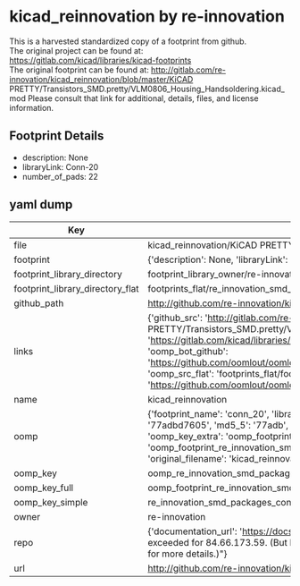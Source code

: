 # kicad_reinnovation by re-innovation  
This is a harvested standardized copy of a footprint from github.  
The original project can be found at:  
https://gitlab.com/kicad/libraries/kicad-footprints  
The original footprint can be found at:
http://gitlab.com/re-innovation/kicad_reinnovation/blob/master/KiCAD PRETTY/Transistors_SMD.pretty/VLM0806_Housing_Handsoldering.kicad_mod
Please consult that link for additional, details, files, and license information.  
## Footprint Details
* description: None  
* libraryLink: Conn-20  
* number_of_pads: 22  
## yaml dump  
| Key | Value |  
| --- | --- |  
| file | kicad_reinnovation/KiCAD PRETTY/SMD_Packages.pretty/Conn-20.kicad_mod |  
| footprint | {'description': None, 'libraryLink': 'Conn-20', 'number_of_pads': 22} |  
| footprint_library_directory | footprint_library_owner/re-innovation_kicad_reinnovation |  
| footprint_library_directory_flat | footprints_flat/re_innovation_smd_packages_conn_20/working |  
| github_path | http://github.com/re-innovation/kicad_reinnovation/blob/master/KiCAD PRETTY/SMD_Packages.pretty/Conn-20.kicad_mod |  
| links | {'github_src': 'http://gitlab.com/re-innovation/kicad_reinnovation/blob/master/KiCAD PRETTY/Transistors_SMD.pretty/VLM0806_Housing_Handsoldering.kicad_mod', 'github_src_repo': 'https://gitlab.com/kicad/libraries/kicad-footprints', 'oomp_bot': 'footprints/re_innovation_smd_packages_conn_20/working', 'oomp_bot_github': 'https://github.com/oomlout/oomlout_oomp_footprint_bot/tree/main/footprints/re_innovation_smd_packages_conn_20/working', 'oomp_src_flat': 'footprints_flat/footprints_flat/re_innovation_smd_packages_conn_20/working', 'oomp_src_flat_github': 'https://github.com/oomlout/oomlout_oomp_footprint_src/tree/main/footprints_flat/re_innovation_smd_packages_conn_20/working'} |  
| name | kicad_reinnovation |  
| oomp | {'footprint_name': 'conn_20', 'library_name': 'smd_packages', 'md5': '77adbd7605e43242fe9aaf64e19636da', 'md5_10': '77adbd7605', 'md5_5': '77adb', 'md5_6': '77adbd', 'oomp_key': 'oomp_re_innovation_smd_packages_conn_20', 'oomp_key_extra': 'oomp_footprint_re_innovation_smd_packages_conn_20', 'oomp_key_full': 'oomp_footprint_re_innovation_smd_packages_conn_20_77adbd', 'oomp_key_simple': 're_innovation_smd_packages_conn_20', 'original_filename': 'kicad_reinnovation/KiCAD PRETTY/SMD_Packages.pretty/Conn-20.kicad_mod', 'owner_name': 're_innovation'} |  
| oomp_key | oomp_re_innovation_smd_packages_conn_20 |  
| oomp_key_full | oomp_footprint_re_innovation_smd_packages_conn_20 |  
| oomp_key_simple | re_innovation_smd_packages_conn_20 |  
| owner | re-innovation |  
| repo | {'documentation_url': 'https://docs.github.com/rest/overview/resources-in-the-rest-api#rate-limiting', 'message': "API rate limit exceeded for 84.66.173.59. (But here's the good news: Authenticated requests get a higher rate limit. Check out the documentation for more details.)"} |  
| url | http://github.com/re-innovation/kicad_reinnovation |  

